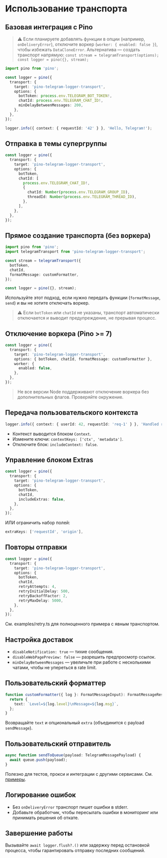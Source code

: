 ﻿# Использование транспорта

## Базовая интеграция с Pino

> ⚠️ Если планируете добавлять функции в опции (например, `onDeliveryError`), отключите воркер (`worker: { enabled: false }`), чтобы избежать `DataCloneError`. Альтернатива — создать транспорт напрямую: `const stream = telegramTransport(options); const logger = pino({}, stream);`

```ts
import pino from 'pino';

const logger = pino({
  transport: {
    target: 'pino-telegram-logger-transport',
    options: {
      botToken: process.env.TELEGRAM_BOT_TOKEN!,
      chatId: process.env.TELEGRAM_CHAT_ID!,
      minDelayBetweenMessages: 200,
    },
  },
});

logger.info({ context: { requestId: '42' } }, 'Hello, Telegram!');
```

## Отправка в темы супергруппы

```ts
const logger = pino({
  transport: {
    target: 'pino-telegram-logger-transport',
    options: {
      botToken,
      chatId: [
        process.env.TELEGRAM_CHAT_ID!,
        {
          chatId: Number(process.env.TELEGRAM_GROUP_ID),
          threadId: Number(process.env.TELEGRAM_THREAD_ID),
        },
      ],
    },
  },
});
```

## Прямое создание транспорта (без воркера)

```ts
import pino from 'pino';
import telegramTransport from 'pino-telegram-logger-transport';

const stream = telegramTransport({
  botToken,
  chatId,
  formatMessage: customFormatter,
});

const logger = pino({}, stream);
```

Используйте этот подход, если нужно передать функции (`formatMessage`, `send`) и вы не хотите отключать воркер.

> ⚠️ Если `botToken` или `chatId` не указаны, транспорт автоматически отключается и выводит предупреждение, не прерывая процесс.

## Отключение воркера (Pino >= 7)

```ts
const logger = pino({
  transport: {
    target: 'pino-telegram-logger-transport',
    options: { botToken, chatId, formatMessage: customFormatter },
    worker: {
      enabled: false,
    },
  },
});
```

> Не все версии Node поддерживают отключение воркера без дополнительных флагов. Проверяйте окружение.

## Передача пользовательского контекста

```ts
logger.info({ context: { userId: 42, requestId: 'req-1' } }, 'Handled request');
```

- Контекст выводится блоком `Context`.
- Измените ключи: `contextKeys: ['ctx', 'metadata']`.
- Отключите блок: `includeContext: false`.

## Управление блоком Extras

```ts
const logger = pino({
  transport: {
    target: 'pino-telegram-logger-transport',
    options: {
      botToken,
      chatId,
      includeExtras: false,
    },
  },
});
```

ИЛИ ограничить набор полей:

```ts
extraKeys: ['requestId', 'origin'],
```

## Повторы отправки

```ts
const logger = pino({
  transport: {
    target: 'pino-telegram-logger-transport',
    options: {
      botToken,
      chatId,
      retryAttempts: 4,
      retryInitialDelay: 500,
      retryBackoffFactor: 2,
      retryMaxDelay: 5000,
    },
  },
});
```

См. examples/retry.ts для полноценного примера с явным транспортом.

## Настройка доставок

- `disableNotification: true` — тихие сообщения.
- `disableWebPagePreview: false` — разрешить предпросмотр ссылок.
- `minDelayBetweenMessages` — увеличьте при работе с несколькими чатами, чтобы не упереться в rate limit.

## Пользовательский форматтер

```ts
function customFormatter({ log }: FormatMessageInput): FormatMessageResult {
  return {
    text: `Level=${log.level}\nMessage=${log.msg}`,
  };
}
```

Возвращайте `text` и опциональный `extra` (объединится с payload `sendMessage`).

## Пользовательский отправитель

```ts
async function sendToQueue(payload: TelegramMessagePayload) {
  await queue.push(payload);
}
```

Полезно для тестов, прокси и интеграции с другими сервисами. См. [примеры](examples.md).

## Логирование ошибок

- Без `onDeliveryError` транспорт пишет ошибки в stderr.
- Добавьте обработчик, чтобы пересылать ошибки в мониторинг или принимать решения об откате.

## Завершение работы

Вызывайте `await logger.flush?.()` или задержку перед остановкой процесса, чтобы гарантировать отправку последних сообщений.
